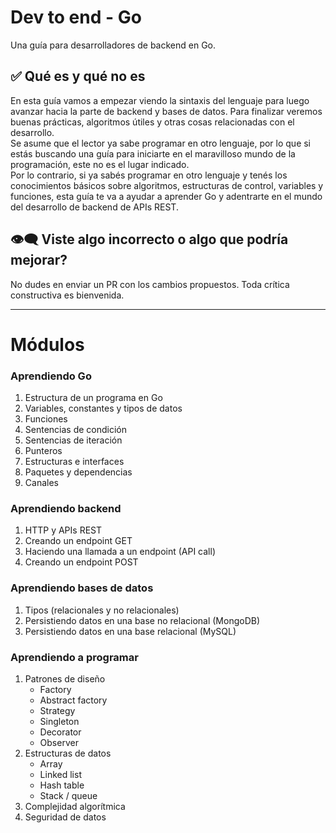 # Dev to end - Go
Una guía para desarrolladores de backend en Go.

## ✅ Qué es y qué no es
En esta guía vamos a empezar viendo la sintaxis del lenguaje para luego avanzar hacia la parte de backend y bases de datos. Para finalizar veremos buenas prácticas, algoritmos útiles y otras cosas relacionadas con el desarrollo.  
Se asume que el lector ya sabe programar en otro lenguaje, por lo que si estás buscando una guía para iniciarte en el maravilloso mundo de la programación, este no es el lugar indicado.  
Por lo contrario, si ya sabés programar en otro lenguaje y tenés los conocimientos básicos sobre algoritmos, estructuras de control, variables y funciones, esta guía te va a ayudar a aprender Go y adentrarte en el mundo del desarrollo de backend de APIs REST.

## 👁‍🗨 Viste algo incorrecto o algo que podría mejorar?
No dudes en enviar un PR con los cambios propuestos. Toda crítica constructiva es bienvenida.

---

# Módulos
### Aprendiendo Go
1. Estructura de un programa en Go
2. Variables, constantes y tipos de datos
3. Funciones
4. Sentencias de condición
5. Sentencias de iteración
6. Punteros
7. Estructuras e interfaces
8. Paquetes y dependencias
9. Canales

### Aprendiendo backend
1. HTTP y APIs REST
2. Creando un endpoint GET
3. Haciendo una llamada a un endpoint (API call)
4. Creando un endpoint POST

### Aprendiendo bases de datos
1. Tipos (relacionales y no relacionales)
2. Persistiendo datos en una base no relacional (MongoDB)
3. Persistiendo datos en una base relacional (MySQL)

### Aprendiendo a programar
1. Patrones de diseño
    - Factory
    - Abstract factory
    - Strategy
    - Singleton
    - Decorator
    - Observer
2. Estructuras de datos
    - Array
    - Linked list
    - Hash table
    - Stack / queue
3. Complejidad algorítmica
4. Seguridad de datos